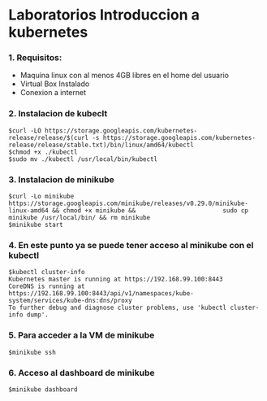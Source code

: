 # Laboratorios Introduccion a kubernetes

### 1. Requisitos:
- Maquina linux con al menos 4GB libres en el home del usuario
- Virtual Box Instalado
- Conexion a internet
### 2. Instalacion de kubeclt
    $curl -LO https://storage.googleapis.com/kubernetes-release/release/$(curl -s https://storage.googleapis.com/kubernetes-release/release/stable.txt)/bin/linux/amd64/kubectl
    $chmod +x ./kubectl
    $sudo mv ./kubectl /usr/local/bin/kubectl
### 3. Instalacion de minikube
    $curl -Lo minikube https://storage.googleapis.com/minikube/releases/v0.29.0/minikube-linux-amd64 && chmod +x minikube &&                        sudo cp minikube /usr/local/bin/ && rm minikube
    $minikube start
### 4. En este punto ya se puede tener acceso al minikube con el kubectl
    $kubectl cluster-info
    Kubernetes master is running at https://192.168.99.100:8443
    CoreDNS is running at https://192.168.99.100:8443/api/v1/namespaces/kube-system/services/kube-dns:dns/proxy
    To further debug and diagnose cluster problems, use 'kubectl cluster-info dump'.
### 5. Para acceder a la VM de minikube
    $minikube ssh
### 6. Acceso al dashboard de minikube
    $minikube dashboard
